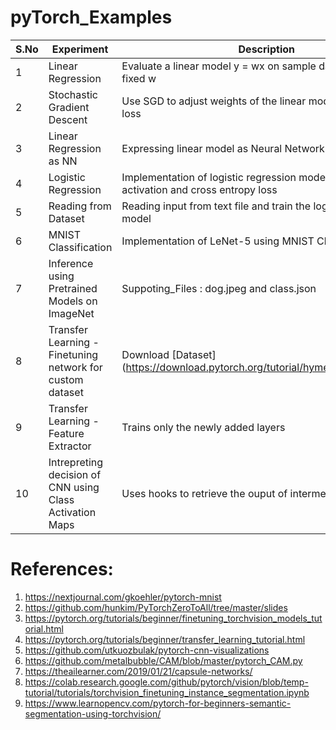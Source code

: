 # pyTorch_Examples

| S.No | Experiment | Description |
| ---------- | ---------- | ----------------- |
| 1 | Linear Regression |  Evaluate a linear model y = wx on sample data points using fixed w | 
| 2 | Stochastic Gradient Descent | Use SGD to adjust weights of the linear model based on MSE loss |
| 3 | Linear Regression as NN | Expressing linear model as Neural Network in pyTorch |
| 4 | Logistic Regression | Implementation of logistic regression model with sigmoid activation and cross entropy loss |
| 5 | Reading from Dataset | Reading input from text file and train the logistic regression model |
| 6 | MNIST Classification | Implementation of LeNet-5 using MNIST Classification |
| 7 | Inference using Pretrained Models on ImageNet | Suppoting_Files : dog.jpeg and class.json |
| 8 | Transfer Learning - Finetuning network for custom dataset | Download [Dataset] (https://download.pytorch.org/tutorial/hymenoptera_data.zip) |
| 9 | Transfer Learning - Feature Extractor | Trains only the newly added layers |
| 10 | Intrepreting decision of CNN using Class Activation Maps | Uses hooks to retrieve the ouput of intermediate layer|



# References:
1. https://nextjournal.com/gkoehler/pytorch-mnist
2. https://github.com/hunkim/PyTorchZeroToAll/tree/master/slides
3. https://pytorch.org/tutorials/beginner/finetuning_torchvision_models_tutorial.html
4. https://pytorch.org/tutorials/beginner/transfer_learning_tutorial.html
5. https://github.com/utkuozbulak/pytorch-cnn-visualizations
6. https://github.com/metalbubble/CAM/blob/master/pytorch_CAM.py
7. https://theailearner.com/2019/01/21/capsule-networks/
8. https://colab.research.google.com/github/pytorch/vision/blob/temp-tutorial/tutorials/torchvision_finetuning_instance_segmentation.ipynb
9. https://www.learnopencv.com/pytorch-for-beginners-semantic-segmentation-using-torchvision/
